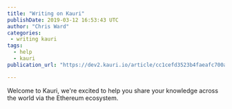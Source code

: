 ```yaml
---
title: "Writing on Kauri"
publishDate: 2019-03-12 16:53:43 UTC
author: "Chris Ward"
categories:
 - writing kauri
tags:
  - help
  - kauri
publication_url: "https://dev2.kauri.io/article/cc1cefd3523b4faeafc700a44698e43d"

---
```

Welcome to Kauri, we're excited to help you share your knowledge across the world via the Ethereum ecosystem.

